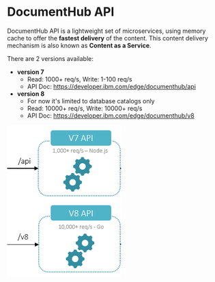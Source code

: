 # DocumentHub API

DocumentHub API is a lightweight set of microservices, using memory cache to offer the **fastest delivery** of the content. This content delivery mechanism is also known as **Content as a Service**.

There are 2 versions available:
- **version 7**
  - Read: 1000+ req/s, Write: 1-100 req/s
  - API Doc: https://developer.ibm.com/edge/documenthub/api
- **version 8**
  - For now it's limited to database catalogs only
  - Read: 10000+ req/s, Write: 10000+ req/s
  - API Doc: https://developer.ibm.com/edge/documenthub/v8


![API](_attachments/api1.png)
